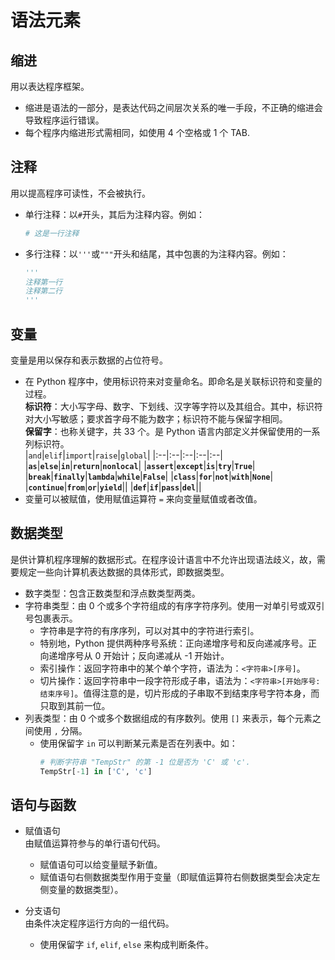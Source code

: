 # 语法元素

## 缩进
用以表达程序框架。  
+ 缩进是语法的一部分，是表达代码之间层次关系的唯一手段，不正确的缩进会导致程序运行错误。
+ 每个程序内缩进形式需相同，如使用 4 个空格或 1 个 TAB.

## 注释
用以提高程序可读性，不会被执行。  
+ 单行注释：以`#`开头，其后为注释内容。例如：  
  ``` python
  # 这是一行注释
  ```
+ 多行注释：以`'''`或`"""`开头和结尾，其中包裹的为注释内容。例如：  
  ``` python
  '''
  注释第一行
  注释第二行 
  '''
  ```

## 变量
变量是用以保存和表示数据的占位符号。  
+ 在 Python 程序中，使用标识符来对变量命名。即命名是关联标识符和变量的过程。  
  **标识符**：大小写字母、数字、下划线、汉字等字符以及其组合。其中，标识符对大小写敏感；要求首字母不能为数字；标识符不能与保留字相同。  
  **保留字**：也称关键字，共 33 个。是 Python 语言内部定义并保留使用的一系列标识符。  
  |`and`|`elif`|`import`|`raise`|`global`|
  |:--|:--|:--|:--|:--|
  |**`as`**|**`else`**|**`in`**|**`return`**|**`nonlocal`**|
  |**`assert`**|**`except`**|**`is`**|**`try`**|**`True`**|
  |**`break`**|**`finally`**|**`lambda`**|**`while`**|**`False`**|
  |**`class`**|**`for`**|**`not`**|**`with`**|**`None`**|
  |**`continue`**|**`from`**|**`or`**|**`yield`**||
  |**`def`**|**`if`**|**`pass`**|**`del`**||
+ 变量可以被赋值，使用赋值运算符 `=` 来向变量赋值或者改值。

## 数据类型
是供计算机程序理解的数据形式。在程序设计语言中不允许出现语法歧义，故，需要规定一些向计算机表达数据的具体形式，即数据类型。  
+ 数字类型：包含正数类型和浮点数类型两类。
+ 字符串类型：由 0 个或多个字符组成的有序字符序列。使用一对单引号或双引号包裹表示。
  + 字符串是字符的有序序列，可以对其中的字符进行索引。
  + 特别地，Python 提供两种序号系统：正向递增序号和反向递减序号。正向递增序号从 0 开始计；反向递减从 -1 开始计。
  + 索引操作：返回字符串中的某个单个字符，语法为：`<字符串>[序号]`。
  + 切片操作：返回字符串中一段字符形成子串，语法为：`<字符串>[开始序号:结束序号]`。值得注意的是，切片形成的子串取不到结束序号字符本身，而只取到其前一位。
+ 列表类型：由 0 个或多个数据组成的有序数列。使用 `[]` 来表示，每个元素之间使用 `,` 分隔。  
  + 使用保留字 `in` 可以判断某元素是否在列表中。如：  
    ``` python
    # 判断字符串 "TempStr" 的第 -1 位是否为 'C' 或 'c'.
    TempStr[-1] in ['C', 'c']
    ```

## 语句与函数
+ 赋值语句  
  由赋值运算符参与的单行语句代码。  
  + 赋值语句可以给变量赋予新值。
  + 赋值语句右侧数据类型作用于变量（即赋值运算符右侧数据类型会决定左侧变量的数据类型）。 

+ 分支语句  
  由条件决定程序运行方向的一组代码。  
  + 使用保留字 `if`, `elif`, `else` 来构成判断条件。